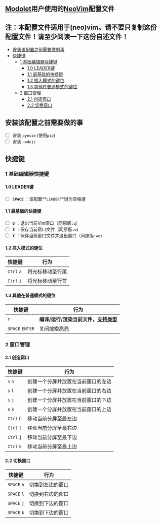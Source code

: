 ## [Modolet](https://github.com/modolet)用户使用的[NeoVim](https://neovim,io)配置文件

注：本配置文件适用于(neo)vim。请不要只复制这份配置文件！请至少阅读一下这份自述文件！
---


<!-- vim-markdown-toc Marked -->

* [安装该配置之前需要做的事](#安装该配置之前需要做的事)
* [快捷键](#快捷键)
	* [1 基础编辑器快捷键](#1-基础编辑器快捷键)
		* [1.0 LEADER键](#1.0-leader键)
		* [1.1 最基础的快捷键](#1.1-最基础的快捷键)
		* [1.2 插入模式的键位](#1.2-插入模式的键位)
		* [1.3 其他在普通模式的键位](#1.3-其他在普通模式的键位)
	* [2 窗口管理](#2-窗口管理)
		* [2.1 创造窗口](#2.1-创造窗口)
		* [2.2 切换窗口](#2.2-切换窗口)

<!-- vim-markdown-toc -->

## 安装该配置之前需要做的事
- [ ] 安装 `pynvim` (使用`pip`)
- [ ] 安装 `nodejs`

## 快捷键
### 1 基础编辑器快捷键
#### 1.0 LEADER键
- [ ] **`SPACE`** ：该配置**`LEADER`**键为空格键

#### 1.1 最基础的快捷键
- [ ] **`Q`** ：退出当前Vim窗口（同原版`:q`）
- [ ] **`S`** ：保存当前窗口文件（同原版`:w`)
- [ ] **`X`** ：保存当前窗口文件并退出窗口（同原版`:wq`)

#### 1.2 插入模式的键位
| 快捷键     | 行为             |
|------------|------------------|
| `Ctrl` `a` | 将光标移动至行尾 |
| `Ctrl` `i` | 将光标移动至行首 |

#### 1.3 其他在普通模式的键位
| 快捷键          | 行为                                                              |
|-----------------|-------------------------------------------------------------------|
| `r`             | **编译/运行/渲染当前文件，[支持类型](#支持编译/运行/渲染的文件)** |
| `SPACE` `ENTER` | 关闭搜索高亮                                                      |

### 2 窗口管理
#### 2.1 创造窗口
| 快捷键     | 行为                               |
|------------|------------------------------------|
| `s` `h`    | 创建一个分屏并放置在当前窗口的左边 |
| `s` `l`    | 创建一个分屏并放置在当前窗口的右边 |
| `s` `j`    | 创建一个分屏并放置在当前窗口的下边 |
| `s` `k`    | 创建一个分屏并放置在当前窗口的上边 |
| `Ctrl` `h` | 移动当前分屏至最左边               |
| `Ctrl` `l` | 移动当前分屏至最右边               |
| `Ctrl` `j` | 移动当前分屏至最下边               |
| `Ctrl` `k` | 移动当前分屏至最上边               |

#### 2.2 切换窗口
| 快捷键      | 行为             |
|-------------|------------------|
| `SPACE` `h` | 切换到左边的窗口 |
| `SPACE` `l` | 切换到右边的窗口 |
| `SPACE` `j` | 切换到下边的窗口 |
| `SPACE` `k` | 切换到下边的窗口 |
